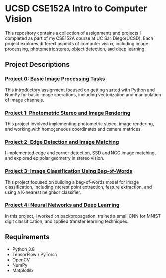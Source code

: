 # UCSD CSE152A Intro to Computer Vision

This repository contains a collection of assignments and projects I completed as part of my CSE152A course at UC San Diego(UCSD). Each project explores different aspects of computer vision, including image processing, photometric stereo, object detection, and deep learning.



## Project Descriptions

### [Project 0: Basic Image Processing Tasks](#./0._Intro_to_Computer_Vision.ipynb)
This introductory assignment focused on getting started with Python and NumPy for basic image operations, including vectorization and manipulation of image channels.

### [Project 1: Photometric Stereo and Image Rendering](#./1.%20Photometric%20Stereo%20%26%20Image%20Rendering.ipynb)
This project involved implementing photometric stereo, image rendering, and working with homogeneous coordinates and camera matrices.

### [Project 2: Edge Detection and Image Matching](#./2.%20Edge%20Corner%20Detection%20and%20Theory.ipynb)
I implemented edge and corner detection, SSD and NCC image matching, and explored epipolar geometry in stereo vision. 

### [Project 3: Image Classification Using Bag-of-Words](#./3.%20Image%20Classification%20%26%20Bag%20of%20Words.ipynb)
This project focused on building a bag-of-words model for image classification, including interest point extraction, feature extraction, and using a K-nearest neighbor classifier. 

### [Project 4: Neural Networks and Deep Learning](#./4.%20Deep%20Learning%20for%20Computer%20Vision.ipynb)
In this project, I worked on backpropagation, trained a small CNN for MNIST digit classification, and applied transfer learning techniques. 


## Requirements
- Python 3.8
- TensorFlow / PyTorch
- OpenCV
- NumPy
- Matplotlib

